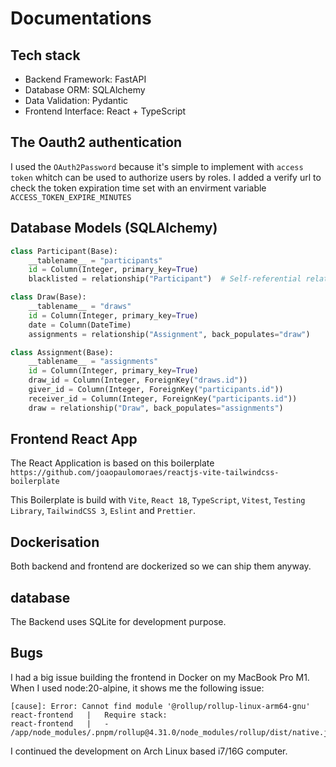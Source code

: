 
# Documentations


## Tech stack

- Backend Framework: FastAPI
- Database ORM: SQLAlchemy
- Data Validation: Pydantic
- Frontend Interface: React + TypeScript

## The Oauth2 authentication

I used the `OAuth2Password` because it's simple to implement with `access token` whitch can be used to authorize users by roles.
I added a verify url to check the token expiration time set with an envirment variable `ACCESS_TOKEN_EXPIRE_MINUTES` 

## Database Models (SQLAlchemy)
```python
class Participant(Base):
    __tablename__ = "participants"
    id = Column(Integer, primary_key=True)
    blacklisted = relationship("Participant")  # Self-referential relationship for blacklist

class Draw(Base):
    __tablename__ = "draws"
    id = Column(Integer, primary_key=True)
    date = Column(DateTime)
    assignments = relationship("Assignment", back_populates="draw")

class Assignment(Base):
    __tablename__ = "assignments"
    id = Column(Integer, primary_key=True)
    draw_id = Column(Integer, ForeignKey("draws.id"))
    giver_id = Column(Integer, ForeignKey("participants.id"))
    receiver_id = Column(Integer, ForeignKey("participants.id"))
    draw = relationship("Draw", back_populates="assignments")
```



## Frontend React App

The React Application is based on this boilerplate `https://github.com/joaopaulomoraes/reactjs-vite-tailwindcss-boilerplate`

This Boilerplate is build with `Vite`, `React 18`, `TypeScript`, `Vitest`, `Testing Library`, `TailwindCSS 3`, `Eslint` and `Prettier`.

## Dockerisation

Both backend and frontend are dockerized so we can ship them anyway.

## database

The Backend uses SQLite for development purpose.

## Bugs

I had a big issue building the frontend in Docker on my MacBook Pro M1. When I used node:20-alpine, it shows me the following issue:

```
[cause]: Error: Cannot find module '@rollup/rollup-linux-arm64-gnu'
react-frontend   |   Require stack:
react-frontend   |   - /app/node_modules/.pnpm/rollup@4.31.0/node_modules/rollup/dist/native.js
```

I continued the development on Arch Linux based i7/16G computer.
